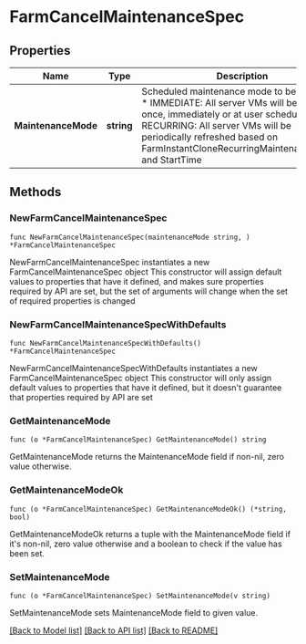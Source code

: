 # FarmCancelMaintenanceSpec

## Properties

Name | Type | Description | Notes
------------ | ------------- | ------------- | -------------
**MaintenanceMode** | **string** | Scheduled maintenance mode to be cancelled. * IMMEDIATE: All server VMs will be refreshed once, immediately or at user scheduled time. * RECURRING: All server VMs will be periodically refreshed based on FarmInstantCloneRecurringMaintenancePeriod and StartTime | 

## Methods

### NewFarmCancelMaintenanceSpec

`func NewFarmCancelMaintenanceSpec(maintenanceMode string, ) *FarmCancelMaintenanceSpec`

NewFarmCancelMaintenanceSpec instantiates a new FarmCancelMaintenanceSpec object
This constructor will assign default values to properties that have it defined,
and makes sure properties required by API are set, but the set of arguments
will change when the set of required properties is changed

### NewFarmCancelMaintenanceSpecWithDefaults

`func NewFarmCancelMaintenanceSpecWithDefaults() *FarmCancelMaintenanceSpec`

NewFarmCancelMaintenanceSpecWithDefaults instantiates a new FarmCancelMaintenanceSpec object
This constructor will only assign default values to properties that have it defined,
but it doesn't guarantee that properties required by API are set

### GetMaintenanceMode

`func (o *FarmCancelMaintenanceSpec) GetMaintenanceMode() string`

GetMaintenanceMode returns the MaintenanceMode field if non-nil, zero value otherwise.

### GetMaintenanceModeOk

`func (o *FarmCancelMaintenanceSpec) GetMaintenanceModeOk() (*string, bool)`

GetMaintenanceModeOk returns a tuple with the MaintenanceMode field if it's non-nil, zero value otherwise
and a boolean to check if the value has been set.

### SetMaintenanceMode

`func (o *FarmCancelMaintenanceSpec) SetMaintenanceMode(v string)`

SetMaintenanceMode sets MaintenanceMode field to given value.



[[Back to Model list]](../README.md#documentation-for-models) [[Back to API list]](../README.md#documentation-for-api-endpoints) [[Back to README]](../README.md)


